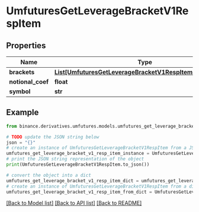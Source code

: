 # UmfuturesGetLeverageBracketV1RespItem


## Properties

Name | Type | Description | Notes
------------ | ------------- | ------------- | -------------
**brackets** | [**List[UmfuturesGetLeverageBracketV1RespItemBracketsInner]**](UmfuturesGetLeverageBracketV1RespItemBracketsInner.md) |  | [optional] 
**notional_coef** | **float** |  | [optional] 
**symbol** | **str** |  | [optional] 

## Example

```python
from binance.derivatives.umfutures.models.umfutures_get_leverage_bracket_v1_resp_item import UmfuturesGetLeverageBracketV1RespItem

# TODO update the JSON string below
json = "{}"
# create an instance of UmfuturesGetLeverageBracketV1RespItem from a JSON string
umfutures_get_leverage_bracket_v1_resp_item_instance = UmfuturesGetLeverageBracketV1RespItem.from_json(json)
# print the JSON string representation of the object
print(UmfuturesGetLeverageBracketV1RespItem.to_json())

# convert the object into a dict
umfutures_get_leverage_bracket_v1_resp_item_dict = umfutures_get_leverage_bracket_v1_resp_item_instance.to_dict()
# create an instance of UmfuturesGetLeverageBracketV1RespItem from a dict
umfutures_get_leverage_bracket_v1_resp_item_from_dict = UmfuturesGetLeverageBracketV1RespItem.from_dict(umfutures_get_leverage_bracket_v1_resp_item_dict)
```
[[Back to Model list]](../README.md#documentation-for-models) [[Back to API list]](../README.md#documentation-for-api-endpoints) [[Back to README]](../README.md)


